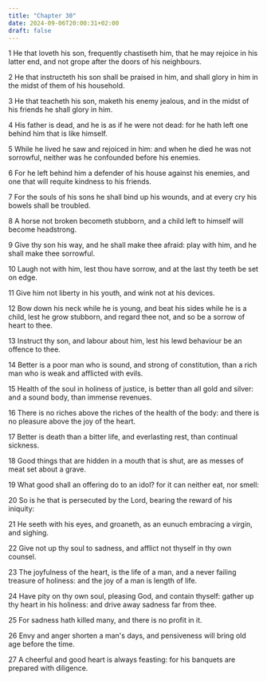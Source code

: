 ```yaml
---
title: "Chapter 30"
date: 2024-09-06T20:00:31+02:00
draft: false
---
```



1 He that loveth his son, frequently chastiseth him, that he may rejoice in his latter end, and not grope after the doors of his neighbours.

2 He that instructeth his son shall be praised in him, and shall glory in him in the midst of them of his household.

3 He that teacheth his son, maketh his enemy jealous, and in the midst of his friends he shall glory in him.

4 His father is dead, and he is as if he were not dead: for he hath left one behind him that is like himself.

5 While he lived he saw and rejoiced in him: and when he died he was not sorrowful, neither was he confounded before his enemies.

6 For he left behind him a defender of his house against his enemies, and one that will requite kindness to his friends.

7 For the souls of his sons he shall bind up his wounds, and at every cry his bowels shall be troubled.

8 A horse not broken becometh stubborn, and a child left to himself will become headstrong.

9 Give thy son his way, and he shall make thee afraid: play with him, and he shall make thee sorrowful.

10 Laugh not with him, lest thou have sorrow, and at the last thy teeth be set on edge.

11 Give him not liberty in his youth, and wink not at his devices.

12 Bow down his neck while he is young, and beat his sides while he is a child, lest he grow stubborn, and regard thee not, and so be a sorrow of heart to thee.

13 Instruct thy son, and labour about him, lest his lewd behaviour be an offence to thee.

14 Better is a poor man who is sound, and strong of constitution, than a rich man who is weak and afflicted with evils.

15 Health of the soul in holiness of justice, is better than all gold and silver: and a sound body, than immense revenues.

16 There is no riches above the riches of the health of the body: and there is no pleasure above the joy of the heart.

17 Better is death than a bitter life, and everlasting rest, than continual sickness.

18 Good things that are hidden in a mouth that is shut, are as messes of meat set about a grave.

19 What good shall an offering do to an idol? for it can neither eat, nor smell:

20 So is he that is persecuted by the Lord, bearing the reward of his iniquity:

21 He seeth with his eyes, and groaneth, as an eunuch embracing a virgin, and sighing.

22 Give not up thy soul to sadness, and afflict not thyself in thy own counsel.

23 The joyfulness of the heart, is the life of a man, and a never failing treasure of holiness: and the joy of a man is length of life.

24 Have pity on thy own soul, pleasing God, and contain thyself: gather up thy heart in his holiness: and drive away sadness far from thee.

25 For sadness hath killed many, and there is no profit in it.

26 Envy and anger shorten a man's days, and pensiveness will bring old age before the time.

27 A cheerful and good heart is always feasting: for his banquets are prepared with diligence.

